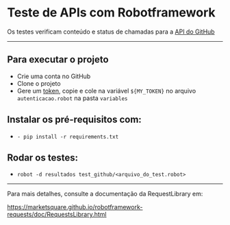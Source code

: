 # Teste de APIs com Robotframework

Os testes verificam conteúdo e status de chamadas para a [API do GitHub](https://docs.github.com/pt/rest)
***
## Para executar o projeto 
* Crie uma conta no GitHub
* Clone o projeto
* Gere um [token](https://github.com/settings/tokens), copie e cole na variável `${MY_TOKEN}` no arquivo `autenticacao.robot` na pasta `variables`

##  Instalar os pré-requisitos com:
* `- pip install -r requirements.txt`

## Rodar os testes:
* `robot -d resultados test_github/<arquivo_do_test.robot>`  

***

Para mais detalhes, consulte a documentação da RequestLibrary em: 

https://marketsquare.github.io/robotframework-requests/doc/RequestsLibrary.html